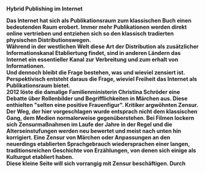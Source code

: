 <h4>Hybrid Publishing im Internet</4>


<p>Das Internet hat sich als Publikationsraum zum klassischen Buch einen bedeutenden Raum erobert. Immer mehr Publikationen werden direkt online vertrieben und entziehen sich so den klassisch tradierten physischen Distributionswegen.
<br>
Während in der westlichen Welt diese Art der Distribution als zusätzlicher Informationskanal Etabliertung findet, sind in anderen Ländern das Internet ein essentieller Kanal zur Verbreitung und zum erhalt von Informationen.
<br>
Und dennoch bleibt die Frage bestehen, was und wieviel zensiert ist. Perspektivisch entsteht daraus die Frage, wieviel Freiheit das Internet als Publikationsraum bietet.
<br>
2012 löste die damalige Familienministerin Christina Schröder eine Debatte über Rollenbilder und Begrifflichkeiten in Märchen aus. Diese enthielten "selten eine positive Frauenfigur". Kritiker argwöhnten Zensur.
<br>
Der Weg, der hier vorgeschlagen wurde entsprach nicht dem klassischen Gang, dem Medien normalerweise gegenüberstehen. Bei Filmen lockern sich Zensurmaßnahmen im Laufe der Jahre in der Regel und die Alterseinstufungen werden neu bewertet und meist nach unten hin korrigiert. Eine Zensur von Märchen oder Anpassungen an den neuerdings etablierten Sprachgebrauch wiedersprachen einer langen, traditionsreichen Geschichte von Erzählungen, von denen sich einige als Kulturgut etabliert haben.
<br>
Diese kleine Seite will sich vorrangig mit Zensur beschäftigen. Durch

</p>
